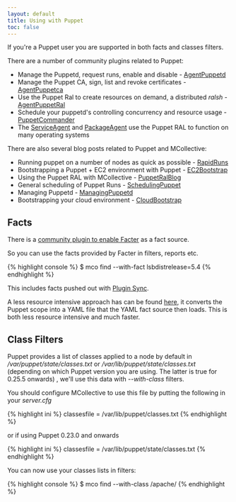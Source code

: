 ```yaml
---
layout: default
title: Using with Puppet
toc: false
---
```

[FactsRLFacter]: https://docs.puppetlabs.com/mcollective/plugin_directory/facter_via_yaml.html
[PluginSync]: http://docs.reductivelabs.com/guides/plugins_in_modules.html
[AgentPuppetd]: https://docs.puppetlabs.com/mcollective/plugin_directory/puppet_agent.html
[AgentPuppetca]: http://github.com/puppetlabs/mcollective-plugins/tree/master/agent/puppetca/
[AgentPuppetRal]: http://github.com/puppetlabs/mcollective-plugins/tree/master/agent/puppetral/
[PuppetCommander]: http://github.com/puppetlabs/mcollective-plugins/tree/master/agent/puppetd/commander/
[RapidRuns]: http://www.devco.net/archives/2010/08/05/rapid_puppet_runs_with_mcollective.php
[EC2Bootstrap]: http://www.devco.net/archives/2010/07/14/bootstrapping_puppet_on_ec2_with_mcollective.php
[PuppetRalBlog]: http://www.devco.net/archives/2010/07/07/puppet_resources_on_demand.php
[SchedulingPuppet]: http://www.devco.net/archives/2010/03/17/scheduling_puppet_with_mcollective.php
[ManagingPuppetd]: http://www.devco.net/archives/2009/11/30/managing_puppetd_with_mcollective.php
[CloudBootstrap]: http://vuksan.com/blog/2010/07/28/bootstraping-your-cloud-environment-with-puppet-and-mcollective/
[ServiceAgent]: https://docs.puppetlabs.com/mcollective/plugin_directory/services.html
[PackageAgent]: https://docs.puppetlabs.com/mcollective/plugin_directory/package.html
[Facter2YAML]: http://www.semicomplete.com/blog/geekery/puppet-facts-into-mcollective.html

If you're a Puppet user you are supported in both facts and classes filters.

There are a number of community plugins related to Puppet:

 * Manage the Puppetd, request runs, enable and disable - [AgentPuppetd][]
 * Manage the Puppet CA, sign, list and revoke certificates - [AgentPuppetca][]
 * Use the Puppet Ral to create resources on demand, a distributed *ralsh* - [AgentPuppetRal][]
 * Schedule your puppetd's controlling concurrency and resource usage - [PuppetCommander][]
 * The [ServiceAgent][] and [PackageAgent][] use the Puppet RAL to function on many operating systems

There are also several blog posts related to Puppet and MCollective:

 * Running puppet on a number of nodes as quick as possible - [RapidRuns][]
 * Bootstrapping a Puppet + EC2 environment with Puppet - [EC2Bootstrap][]
 * Using the Puppet RAL with MCollective - [PuppetRalBlog][]
 * General scheduling of Puppet Runs - [SchedulingPuppet][]
 * Managing Puppetd - [ManagingPuppetd][]
 * Bootstrapping your cloud environment - [CloudBootstrap][]

## Facts
There is a [community plugin to enable Facter][FactsRLFacter] as a fact source.

So you can use the facts provided by Facter in filters, reports etc.

{% highlight console %}
$ mco find --with-fact lsbdistrelease=5.4
{% endhighlight %}

This includes facts pushed out with [Plugin Sync][PluginSync].

A less resource intensive approach has can be found [here][Facter2YAML], it converts the Puppet scope into a YAML file that the YAML fact source then loads.  This is both less resource intensive and much faster.

## Class Filters
Puppet provides a list of classes applied to a node by default in */var/puppet/state/classes.txt* or */var/lib/puppet/state/classes.txt* (depending on which Puppet version you are using. The latter is true for 0.25.5 onwards) , we'll use this data with *--with-class* filters.

You should configure MCollective to use this file by putting the following in your *server.cfg*


{% highlight ini %}
classesfile = /var/lib/puppet/classes.txt
{% endhighlight %}

or if using Puppet 0.23.0 and onwards

{% highlight ini %}
classesfile = /var/lib/puppet/state/classes.txt
{% endhighlight %}

You can now use your classes lists in filters:

{% highlight console %}
$ mco find --with-class /apache/
{% endhighlight %}
